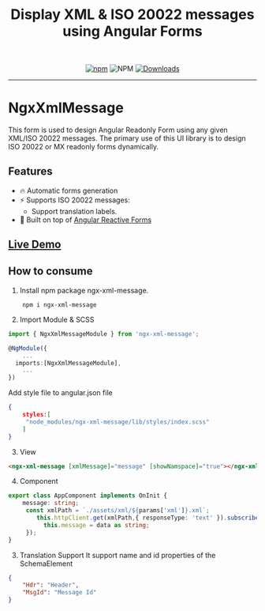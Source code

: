 <div align="center">
  <h1>Display XML & ISO 20022 messages using Angular Forms
  </h1>
  <br />
  
  [![npm](https://img.shields.io/npm/dt/ngx-xml-message.svg)](https://www.npmjs.com/package/ngx-xml-message)
  ![NPM](https://img.shields.io/npm/l/ngx-xml-message)
  [![Downloads](https://img.shields.io/npm/dm/ngx-xml-message.svg)](https://npmjs.org/package/ngx-xml-message)
</div>

---
# NgxXmlMessage

This form is used to design Angular Readonly Form using any given XML/ISO 20022 messages. The primary use of this UI library is to design ISO 20022 or MX readonly forms dynamically.

## Features

- 🔥 Automatic forms generation
- ⚡️ Supports ISO 20022 messages:
    - Support translation labels.
- 💪 Built on top of [Angular Reactive Forms](https://angular.io/guide/reactive-forms)

## [Live Demo](https://www.pixelbyaj.com/ngx-xml-message/)
## How to consume

1. Install npm package ngx-xml-message.

```console
    npm i ngx-xml-message
```
2. Import Module & SCSS
```typescript 
import { NgxXmlMessageModule } from 'ngx-xml-message';

@NgModule({
    ...
  imports:[NgxXmlMessageModule],
    ...
})

```
Add style file to angular.json file
```json
{
    styles:[
     "node_modules/ngx-xml-message/lib/styles/index.scss"
    ]
}
```

3. View
```html
<ngx-xml-message [xmlMessage]="message" [showNamspace]="true"></ngx-xml-message>
```

4. Component
```typescript
export class AppComponent implements OnInit {
    message: string;
     const xmlPath = `./assets/xml/${params['xml']}.xml`;
        this.httpClient.get(xmlPath,{ responseType: 'text' }).subscribe((data) => {
          this.message = data as string;
     });
}
```
3. Translation Support
It support name and id properties of the SchemaElement
```json
{
    "Hdr": "Header",
    "MsgId": "Message Id"
}
```